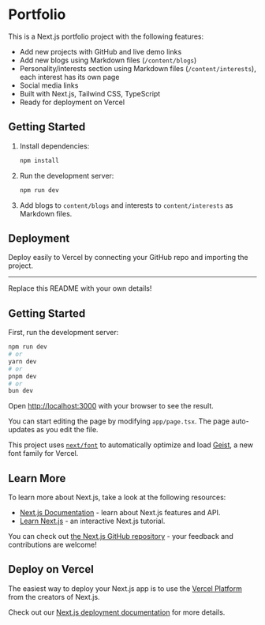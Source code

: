 # Portfolio

This is a Next.js portfolio project with the following features:

- Add new projects with GitHub and live demo links
- Add new blogs using Markdown files (`/content/blogs`)
- Personality/interests section using Markdown files (`/content/interests`), each interest has its own page
- Social media links
- Built with Next.js, Tailwind CSS, TypeScript
- Ready for deployment on Vercel

## Getting Started

1. Install dependencies:
   ```bash
   npm install
   ```
2. Run the development server:
   ```bash
   npm run dev
   ```
3. Add blogs to `content/blogs` and interests to `content/interests` as Markdown files.

## Deployment

Deploy easily to Vercel by connecting your GitHub repo and importing the project.

---

Replace this README with your own details!

## Getting Started

First, run the development server:

```bash
npm run dev
# or
yarn dev
# or
pnpm dev
# or
bun dev
```

Open [http://localhost:3000](http://localhost:3000) with your browser to see the result.

You can start editing the page by modifying `app/page.tsx`. The page auto-updates as you edit the file.

This project uses [`next/font`](https://nextjs.org/docs/app/building-your-application/optimizing/fonts) to automatically optimize and load [Geist](https://vercel.com/font), a new font family for Vercel.

## Learn More

To learn more about Next.js, take a look at the following resources:

- [Next.js Documentation](https://nextjs.org/docs) - learn about Next.js features and API.
- [Learn Next.js](https://nextjs.org/learn) - an interactive Next.js tutorial.

You can check out [the Next.js GitHub repository](https://github.com/vercel/next.js) - your feedback and contributions are welcome!

## Deploy on Vercel

The easiest way to deploy your Next.js app is to use the [Vercel Platform](https://vercel.com/new?utm_medium=default-template&filter=next.js&utm_source=create-next-app&utm_campaign=create-next-app-readme) from the creators of Next.js.

Check out our [Next.js deployment documentation](https://nextjs.org/docs/app/building-your-application/deploying) for more details.
